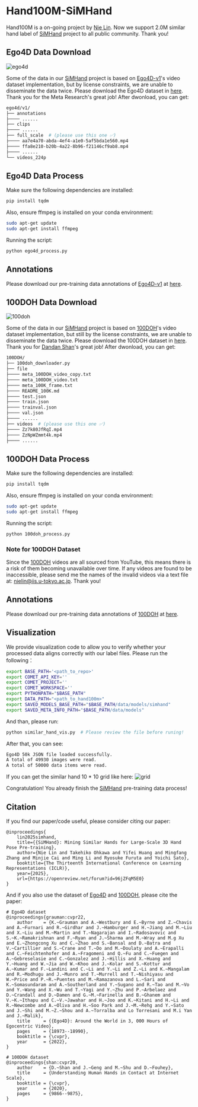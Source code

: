 # Hand100M-SiMHand
Hand100M is a on-going project by [Nie Lin](https://lin-nie.github.io/). Now we support 2.0M similar hand label of [SiMHand](https://github.com/ut-vision/SiMHand) project to all public community. Thank you!


## Ego4D Data Download
![ego4d](ego-4d-01.png)

Some of the data in our [SiMHand](https://github.com/ut-vision/SiMHand) project is based on [Ego4D-v1](https://ego4d-data.org/)'s video dataset implementation, but by license constraints, we are unable to disseminate the data twice. Please download the Ego4D dataset in [here](https://ego4d-data.org/). Thank you for the Meta Research's great job!
After dwonload, you can get:
```bash
ego4d/v1/
├── annotations
├──── ......
├── clips
├──── ......
├── full_scale  # (please use this one ✅)
├──── aa7e4a70-abda-4ef4-a1e0-5af5bda1e560.mp4
├──── ffa8e210-b20b-4a22-8b96-f21146cf9ab8.mp4
├──── ......
└── videos_224p
```

## Ego4D Data Process
Make sure the following dependencies are installed:
```bash
pip install tqdm
```

Also, ensure ffmpeg is installed on your conda environment:
```bash
sudo apt-get update
sudo apt-get install ffmpeg
```

Running the script:
```bash
python ego4d_process.py
```

## Annotations
Please download our pre-training data annotations of [Ego4D-v1](https://ego4d-data.org/) at [here](https://drive.google.com/drive/folders/1OC1X5iJsc8oMOOLw-UOZSzaNHzqP4LFg?usp=sharing).


## 100DOH Data Download
![100doh](100doh.jpg)

Some of the data in our [SiMHand](https://github.com/ut-vision/SiMHand) project is based on [100DOH](https://fouheylab.eecs.umich.edu/~dandans/projects/100DOH/index.html)'s video dataset implementation, but still by the license constraints, we are unable to disseminate the data twice. Please download the 100DOH dataset in [here](https://ego4d-data.org/). Thank you for [Dandan Shan](https://ddshan.github.io/)'s great job! After dwonload, you can get:
```bash
100DOH/
├── 100doh_downloader.py
├── file
├──── meta_100DOH_video_copy.txt
├──── meta_100DOH_video.txt
├──── meta_100K_frame.txt
├──── README_100K.md
├──── test.json
├──── train.json
├──── trainval.json
├──── val.json
├──── ......
├── videos  # (please use this one ✅)
├──── Zz7k80JfRqI.mp4
├──── ZzNpWZmmt4k.mp4
├──── ......
```
## 100DOH Data Process
Make sure the following dependencies are installed:
```bash
pip install tqdm
```

Also, ensure ffmpeg is installed on your conda environment:
```bash
sudo apt-get update
sudo apt-get install ffmpeg
```

Running the script:
```bash
python 100doh_process.py
```

### Note for 100DOH Dataset
Since the [100DOH](https://fouheylab.eecs.umich.edu/~dandans/projects/100DOH/index.html) videos are all sourced from YouTube, this means there is a risk of them becoming unavailable over time. If any videos are found to be inaccessible, please send me the names of the invalid videos via a text file at: [nielin@iis.u-tokyo.ac.jp](nielin@iis.u-tokyo.ac.jp). Thank you!


## Annotations
Please download our pre-training data annotations of [100DOH](https://fouheylab.eecs.umich.edu/~dandans/projects/100DOH/index.html) at [here](https://drive.google.com/drive/folders/1dUHM-YzIgc_FQau8rqOsl3xPC90HYIdj?usp=sharing).

## Visualization
We provide visualization code to allow you to verify whether your processed data aligns correctly with our label files. Please run the following：
```bash
export BASE_PATH='<path_to_repo>'
export COMET_API_KEY=''
export COMET_PROJECT=''
export COMET_WORKSPACE=''
export PYTHONPATH="$BASE_PATH"
export DATA_PATH="<path_to_hand100m>"
export SAVED_MODELS_BASE_PATH="$BASE_PATH/data/models/simhand"
export SAVED_META_INFO_PATH="$BASE_PATH/data/models" 
```

And than, please run:
```bash
python similar_hand_vis.py  # Please review the file before runing!
```

After that, you can see:
```bash
Ego4D 50k JSON file loaded successfully.
A total of 49930 images were read.
A total of 50000 data items were read.
```

If you can get the similar hand 10 * 10 grid like here:
![grid](./visualization/vis_10x10_grid.jpg)

Congratulation! You already finish the [SiMHand](https://github.com/ut-vision/SiMHand) pre-training data process!

## Citation
If you find our paper/code useful, please consider citing our paper:


```
@inproceedings{
    lin2025simhand,
    title={{SiMHand}: Mining Similar Hands for Large-Scale 3D Hand Pose Pre-training},
    author={Nie Lin and Takehiko Ohkawa and Yifei Huang and Mingfang Zhang and Minjie Cai and Ming Li and Ryosuke Furuta and Yoichi Sato},
    booktitle={The Thirteenth International Conference on Learning Representations (ICLR)},
    year={2025},
    url={https://openreview.net/forum?id=96jZFqM5E0}
}
```

And if you also use the dataset of [Ego4D](https://ego4d-data.org/) and [100DOH](https://fouheylab.eecs.umich.edu/~dandans/projects/100DOH/index.html), please cite the paper:
```
# Ego4D dataset
@inproceedings{grauman:cvpr22,
    author    = {K.~Grauman and A.~Westbury and E.~Byrne and Z.~Chavis and A.~Furnari and R.~Girdhar and J.~Hamburger and H.~Jiang and M.~Liu and X.~Liu and M.~Martin and T.~Nagarajan and I.~Radosavovic and S.~K.~Ramakrishnan and F.~Ryan and J.~Sharma and M.~Wray and M.g Xu and E.~Zhongcong Xu and C.~Zhao and S.~Bansal and D.~Batra and V.~Cartillier and S.~Crane and T.~Do and M.~Doulaty and A.~Erapalli and C.~Feichtenhofer and A.~Fragomeni and Q.~Fu and C.~Fuegen and A.~Gebreselasie and C.~Gonzalez and J.~Hillis and X.~Huang and Y.~Huang and W.~Jia and W.~Khoo and J.~Kolar and S.~Kottur and A.~Kumar and F.~Landini and C.~Li and Y.~Li and Z.~Li and K.~Mangalam and R.~Modhugu and J.~Munro and T.~Murrell and T.~Nishiyasu and W.~Price and P.~R.~Puentes and M.~Ramazanova and L.~Sari and K.~Somasundaram and A.~Southerland and Y.~Sugano and R.~Tao and M.~Vo and Y.~Wang and X.~Wu and T.~Yagi and Y.~Zhu and P.~Arbelaez and D.~Crandall and D.~Damen and G.~M.~Farinella and B.~Ghanem and V.~K.~Ithapu and C.~V.~Jawahar and H.~Joo and K.~Kitani and H.~Li and R.~Newcombe and A.~Oliva and H.~Soo Park and J.~M.~Rehg and Y.~Sato and J.~Shi and M.~Z.~Shou and A.~Torralba and Lo Torresani and M.i Yan and J.~Malik},
    title     = {{Ego4D}: Around the World in 3, 000 Hours of Egocentric Video},
    pages     = {18973--18990},
    booktitle = {\cvpr},
    year      = {2022},
}

# 100DOH dataset
@inproceedings{shan:cvpr20,
    author    = {D.~Shan and J.~Geng and M.~Shu and D.~Fouhey},
    title     = {Understanding Human Hands in Contact at Internet Scale},
    booktitle = {\cvpr}, 
    year      = {2020},
    pages     = {9866--9875},
}
```